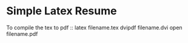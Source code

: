 Simple Latex Resume
===================

To compile the tex to pdf ::
	latex filename.tex
	dvipdf filename.dvi
	open filename.pdf
